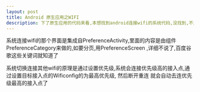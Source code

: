 ```yaml
---
layout: post
title: Android 原生应用之WIFI
description: 下了原生应用的代码来看,本想找到android连接wifi的系统代码,没找到,不过有新的发现
---
```


系统连接wifi的那个界面是集成自PreferenceActivity,里面的内容是由组件PreferenceCategory来做的,如要分页,用PreferenceScreen ,详细不说了,百度谷歌这些关键词就知道了 

系统切换连接其他wifi的原理是通过设置优先级,系统会连接优先级高的接入点,通过设置目标接入点的Wificonfig的为最高优先级, 然后断开重连
就会自动去连优先级最高的接入点了
